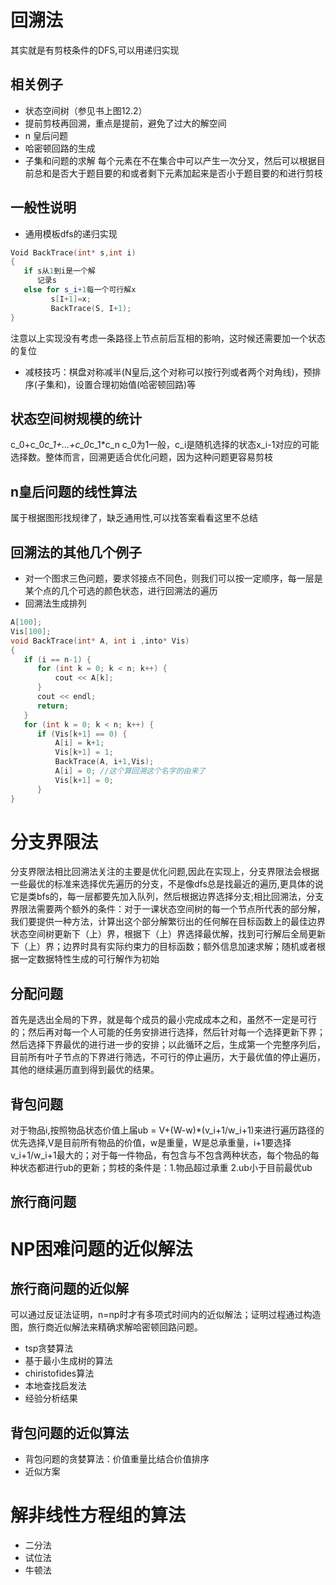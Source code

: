 # 回溯法
其实就是有剪枝条件的DFS,可以用递归实现
## 相关例子
* 状态空间树（参见书上图12.2）
* 提前剪枝再回溯，重点是提前，避免了过大的解空间
* n 皇后问题
* 哈密顿回路的生成
* 子集和问题的求解
每个元素在不在集合中可以产生一次分叉，然后可以根据目前总和是否大于题目要的和或者剩下元素加起来是否小于题目要的和进行剪枝
## 一般性说明
* 通用模板dfs的递归实现
```cpp
Void BackTrace(int* s,int i) 
{
   if s从1到i是一个解 
      记录s
   else for s_i+1每一个可行解x
         s[I+1]=x;
         BackTrace(S, I+1);
}
```
注意以上实现没有考虑一条路径上节点前后互相的影响，这时候还需要加一个状态的复位
* 减枝技巧：棋盘对称减半(N皇后,这个对称可以按行列或者两个对角线)，预排序(子集和)，设置合理初始值(哈密顿回路)等
## 状态空间树规模的统计
c_0+c_0*c_1+...+c_0*c_1*c_n
c_0为1一般，c_i是随机选择的状态x_i-1对应的可能选择数。整体而言，回溯更适合优化问题，因为这种问题更容易剪枝
## n皇后问题的线性算法
属于根据图形找规律了，缺乏通用性,可以找答案看看这里不总结
## 回溯法的其他几个例子
* 对一个图求三色问题，要求邻接点不同色，则我们可以按一定顺序，每一层是某个点的几个可选的颜色状态，进行回溯法的遍历
* 回溯法生成排列
```cpp
A[100];
Vis[100];
void BackTrace(int* A, int i ,into* Vis) 
{
   if (i == n-1) {
      for (int k = 0; k < n; k++) {
          cout << A[k];    
      } 
      cout << endl;
      return;
   }
   for (int k = 0; k < n; k++) {
      if (Vis[k+1] == 0) {
          A[i] = k+1;
          Vis[k+1] = 1;
          BackTrace(A, i+1,Vis);
          A[i] = 0; //这个算回溯这个名字的由来了
          Vis[k+1] = 0;
      } 
}
```
# 分支界限法
分支界限法相比回溯法关注的主要是优化问题,因此在实现上，分支界限法会根据一些最优的标准来选择优先遍历的分支，不是像dfs总是找最近的遍历,更具体的说它是类bfs的，每一层都要先加入队列，然后根据边界选择分支;相比回溯法，分支界限法需要两个额外的条件：对于一课状态空间树的每一个节点所代表的部分解，我们要提供一种方法，计算出这个部分解繁衍出的任何解在目标函数上的最佳边界
状态空间树更新下（上）界，根据下（上）界选择最优解，找到可行解后全局更新下（上）界；边界时具有实际约束力的目标函数；额外信息加速求解；随机或者根据一定数据特性生成的可行解作为初始
## 分配问题
首先是选出全局的下界，就是每个成员的最小完成成本之和，虽然不一定是可行的；然后再对每一个人可能的任务安排进行选择，然后针对每一个选择更新下界；然后选择下界最优的进行进一步的安排；以此循环之后，生成第一个完整序列后，目前所有叶子节点的下界进行筛选，不可行的停止遍历，大于最优值的停止遍历，其他的继续遍历直到得到最优的结果。
## 背包问题
对于物品i,按照物品状态价值上届ub = V+(W-w)*(v_i+1/w_i+1)来进行遍历路径的优先选择,V是目前所有物品的价值，w是重量，W是总承重量，i+1要选择v_i+1/w_i+1最大的；对于每一件物品，有包含与不包含两种状态，每个物品的每种状态都进行ub的更新；剪枝的条件是：1.物品超过承重 2.ub小于目前最优ub
## 旅行商问题
# NP困难问题的近似解法
## 旅行商问题的近似解
可以通过反证法证明，n=np时才有多项式时间内的近似解法；证明过程通过构造图，旅行商近似解法来精确求解哈密顿回路问题。
* tsp贪婪算法
* 基于最小生成树的算法
* chiristofides算法
* 本地查找启发法
* 经验分析结果
## 背包问题的近似算法
* 背包问题的贪婪算法：价值重量比结合价值排序
* 近似方案
# 解非线性方程组的算法
* 二分法
* 试位法
* 牛顿法
